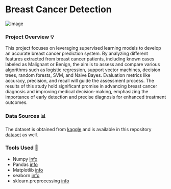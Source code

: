# Breast Cancer Detection
![image](https://github.com/MuhammadAhsanBughio/Breast-Cancer-Prediction/assets/139073097/c826f624-1c0c-4f91-84b9-342074b255c5)
### Project Overview 💡
This project focuses on leveraging supervised learning models to develop an accurate breast cancer prediction system. By analyzing different features extracted from breast cancer patients, including known cases labeled as Malignant or Benign, the aim is to assess and compare various algorithms such as logistic regression, support vector machines, decision trees, random forests, SVM, and Naive Bayes. Evaluation metrics like accuracy, precision, and recall will guide the assessment process. The results of this study hold significant promise in advancing breast cancer diagnosis and improving medical decision-making, emphasizing the importance of early detection and precise diagnosis for enhanced treatment outcomes.
### Data Sources 📊
The dataset is obtained from [kaggle](https://www.kaggle.com/datasets/yasserh/breast-cancer-dataset) and is available in this repository [dataset](https://github.com/MuhammadAhsanBughio/Breast-Cancer-Detection/tree/main/Dataset) as well.
### Tools Used 🧰
- Numpy [Info](https://numpy.org/)
- Pandas [info](https://pandas.pydata.org/)
- Matplotlib [info](https://matplotlib.org/)
- seaborn [info](https://seaborn.pydata.org/)
- sklearn.preprocessing [info](https://scikit-learn.org/stable/)
